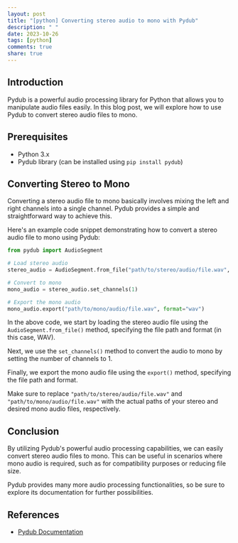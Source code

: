 ```yaml
---
layout: post
title: "[python] Converting stereo audio to mono with Pydub"
description: " "
date: 2023-10-26
tags: [python]
comments: true
share: true
---
```


## Introduction
Pydub is a powerful audio processing library for Python that allows you to manipulate audio files easily. In this blog post, we will explore how to use Pydub to convert stereo audio files to mono.

## Prerequisites
- Python 3.x
- Pydub library (can be installed using `pip install pydub`)

## Converting Stereo to Mono
Converting a stereo audio file to mono basically involves mixing the left and right channels into a single channel. Pydub provides a simple and straightforward way to achieve this.

Here's an example code snippet demonstrating how to convert a stereo audio file to mono using Pydub:

```python
from pydub import AudioSegment

# Load stereo audio
stereo_audio = AudioSegment.from_file("path/to/stereo/audio/file.wav", format="wav")

# Convert to mono
mono_audio = stereo_audio.set_channels(1)

# Export the mono audio
mono_audio.export("path/to/mono/audio/file.wav", format="wav")
```

In the above code, we start by loading the stereo audio file using the `AudioSegment.from_file()` method, specifying the file path and format (in this case, WAV).

Next, we use the `set_channels()` method to convert the audio to mono by setting the number of channels to 1.

Finally, we export the mono audio file using the `export()` method, specifying the file path and format.

Make sure to replace `"path/to/stereo/audio/file.wav"` and `"path/to/mono/audio/file.wav"` with the actual paths of your stereo and desired mono audio files, respectively.

## Conclusion
By utilizing Pydub's powerful audio processing capabilities, we can easily convert stereo audio files to mono. This can be useful in scenarios where mono audio is required, such as for compatibility purposes or reducing file size.

Pydub provides many more audio processing functionalities, so be sure to explore its documentation for further possibilities.

## References
- [Pydub Documentation](https://github.com/jiaaro/pydub)